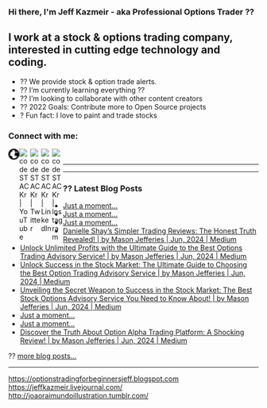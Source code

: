 

<!--
**jeffkazmeir/jeffkazmeir** is a ✨ _special_ ✨ repository because its `README.md` (this file) appears on your GitHub profile.

Here are some ideas to get you started:

- 🔭 I’m currently working on ...
- 🌱 I’m currently learning ...
- 👯 I’m looking to collaborate on ...
- 🤔 I’m looking for help with ...
- 💬 Ask me about ...
- 📫 How to reach me: ...
- 😄 Pronouns: ...
- ⚡ Fun fact: ...
-->
### Hi there, I'm Jeff Kazmeir - aka Professional Options Trader ??
## I work at a stock & options trading company, interested in cutting edge technology and coding.

- ?? We provide stock & option trade alerts.
- ?? I’m currently learning everything ??
- ?? I’m looking to collaborate with other content creators
- ?? 2022 Goals: Contribute more to Open Source projects
- ? Fun fact: I love to paint and trade stocks


### Connect with me:

[<img align="left" alt="codeSTACKr.com" width="22px" src="https://raw.githubusercontent.com/iconic/open-iconic/master/svg/globe.svg" />][website]
[<img align="left" alt="codeSTACKr | YouTube" width="22px" src="https://cdn.jsdelivr.net/npm/simple-icons@v3/icons/youtube.svg" />][youtube]
[<img align="left" alt="codeSTACKr | Twitter" width="22px" src="https://cdn.jsdelivr.net/npm/simple-icons@v3/icons/twitter.svg" />][twitter]
[<img align="left" alt="codeSTACKr | LinkedIn" width="22px" src="https://cdn.jsdelivr.net/npm/simple-icons@v3/icons/linkedin.svg" />][linkedin]
[<img align="left" alt="codeSTACKr | Instagram" width="22px" src="https://cdn.jsdelivr.net/npm/simple-icons@v3/icons/instagram.svg" />][instagram]

<br />

---

---

### ?? Latest Blog Posts

<!-- BLOG-POST-LIST:START -->
- [Just a moment...](https://medium.com/@tradingoptionsforbeginners/boost-your-profits-with-the-best-option-trading-alert-service-dont-miss-out-on-these-winning-eb191cce1ad3?source=ifttt--------------3)
- [Just a moment...](https://medium.com/@tradingoptionsforbeginners/unlocking-the-secrets-of-betfair-trading-our-in-depth-review-of-betfair-trading-made-simple-will-99acf121e22f?source=ifttt--------------3)
- [Just a moment...](https://medium.com/@tradingoptionsforbeginners/unlock-financial-success-with-kingtradingsystems-com-49b0af25af95?source=ifttt--------------3)
- [Danielle Shay’s Simpler Trading Reviews: The Honest Truth Revealed! | by Mason Jefferies | Jun, 2024 | Medium](https://tradingoptionsforbeginners.medium.com/danielle-shays-simpler-trading-reviews-the-honest-truth-revealed-c0005e2030b9?source=ifttt--------------3)
- [Unlock Unlimited Profits with the Ultimate Guide to the Best Options Trading Advisory Service! | by Mason Jefferies | Jun, 2024 | Medium](https://tradingoptionsforbeginners.medium.com/unlock-unlimited-profits-with-the-ultimate-guide-to-the-best-options-trading-advisory-service-1c5fdc89d50c?source=ifttt--------------3)
- [Unlock Success in the Stock Market: The Ultimate Guide to Choosing the Best Option Trading Advisory Service | by Mason Jefferies | Jun, 2024 | Medium](https://tradingoptionsforbeginners.medium.com/unlock-success-in-the-stock-market-the-ultimate-guide-to-choosing-the-best-option-trading-advisory-176e8c6c6bc0?source=ifttt--------------3)
- [Unveiling the Secret Weapon to Success in the Stock Market: The Best Stock Options Advisory Service You Need to Know About! | by Mason Jefferies | Jun, 2024 | Medium](https://tradingoptionsforbeginners.medium.com/unveiling-the-secret-weapon-to-success-in-the-stock-market-the-best-stock-options-advisory-service-32d387edd28b?source=ifttt--------------3)
- [Just a moment...](https://medium.com/@tradingoptionsforbeginners/unlock-financial-success-unbiased-and-comprehensive-best-options-trading-service-reviews-you-need-7f9b33fba007?source=ifttt--------------3)
- [Just a moment...](https://tradingoptionsforbeginners.medium.com/the-game-changing-secrets-of-the-best-options-advisory-service-revealed-a-must-read-guide-for-16f63e9c392e?source=ifttt--------------3)
- [Discover the Truth About Option Alpha Trading Platform: A Shocking Review! | by Mason Jefferies | Jun, 2024 | Medium](https://tradingoptionsforbeginners.medium.com/discover-the-truth-about-option-alpha-trading-platform-a-shocking-review-6c3a6457bacc?source=ifttt--------------3)
<!-- BLOG-POST-LIST:END -->

?? [more blog posts...](https://theministerofcapitalism.com/blog/)

---


[website]: https://kingtradingsystems.com/blog/
[twitter]: https://twitter.com/optionstradejef
[youtube]: https://www.youtube.com/channel/UCEo82TuA0YdbXyO2oPecIHQ
[instagram]: https://tradingoptionsforbeginners.medium.com
[linkedin]: https://ca.linkedin.com/in/theministerofcapitalism
 https://optionstradingforbeginnersjeff.blogspot.com
 https://jeffkazmeir.livejournal.com/
 http://joaoraimundoillustration.tumblr.com/



